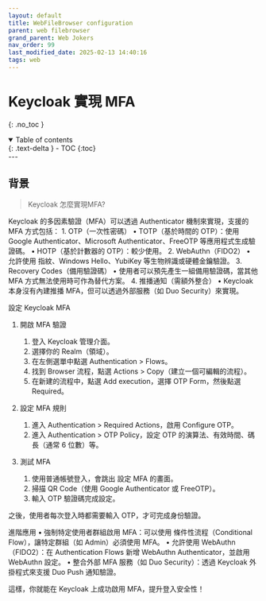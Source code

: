 ```yaml
---
layout: default
title: WebFileBrowser configuration 
parent: web filebrowser
grand_parent: Web Jokers
nav_order: 99
last_modified_date: 2025-02-13 14:40:16
tags: web
---
```


#   Keycloak 實現 MFA
{: .no_toc }

<details open markdown="block">
  <summary>
    Table of contents
  </summary>
  {: .text-delta }
- TOC
{:toc}
</details>
---

## 背景

> Keycloak 怎麼實現MFA?

Keycloak 的多因素驗證（MFA）可以透過 Authenticator 機制來實現，支援的 MFA 方式包括：
	1.	OTP（一次性密碼）
	•	TOTP（基於時間的 OTP）：使用 Google Authenticator、Microsoft Authenticator、FreeOTP 等應用程式生成驗證碼。
	•	HOTP（基於計數器的 OTP）：較少使用。
	2.	WebAuthn（FIDO2）
	•	允許使用 指紋、Windows Hello、YubiKey 等生物辨識或硬體金鑰驗證。
	3.	Recovery Codes（備用驗證碼）
	•	使用者可以預先產生一組備用驗證碼，當其他 MFA 方式無法使用時可作為替代方案。
	4.	推播通知（需額外整合）
	•	Keycloak 本身沒有內建推播 MFA，但可以透過外部服務（如 Duo Security）來實現。

設定 Keycloak MFA

1. 開啟 MFA 驗證
	1.	登入 Keycloak 管理介面。
	2.	選擇你的 Realm（領域）。
	3.	在左側選單中點選 Authentication > Flows。
	4.	找到 Browser 流程，點選 Actions > Copy（建立一個可編輯的流程）。
	5.	在新建的流程中，點選 Add execution，選擇 OTP Form，然後點選 Required。

2. 設定 MFA 規則
	1.	進入 Authentication > Required Actions，啟用 Configure OTP。
	2.	進入 Authentication > OTP Policy，設定 OTP 的演算法、有效時間、碼長（通常 6 位數）等。

3. 測試 MFA
	1.	使用普通帳號登入，會跳出 設定 MFA 的畫面。
	2.	掃描 QR Code（使用 Google Authenticator 或 FreeOTP）。
	3.	輸入 OTP 驗證碼完成設定。

之後，使用者每次登入時都需要輸入 OTP，才可完成身份驗證。

進階應用
	•	強制特定使用者群組啟用 MFA：可以使用 條件性流程（Conditional Flow），讓特定群組（如 Admin）必須使用 MFA。
	•	允許使用 WebAuthn（FIDO2）：在 Authentication Flows 新增 WebAuthn Authenticator，並啟用 WebAuthn 設定。
	•	整合外部 MFA 服務（如 Duo Security）：透過 Keycloak 外掛程式來支援 Duo Push 通知驗證。

這樣，你就能在 Keycloak 上成功啟用 MFA，提升登入安全性！

